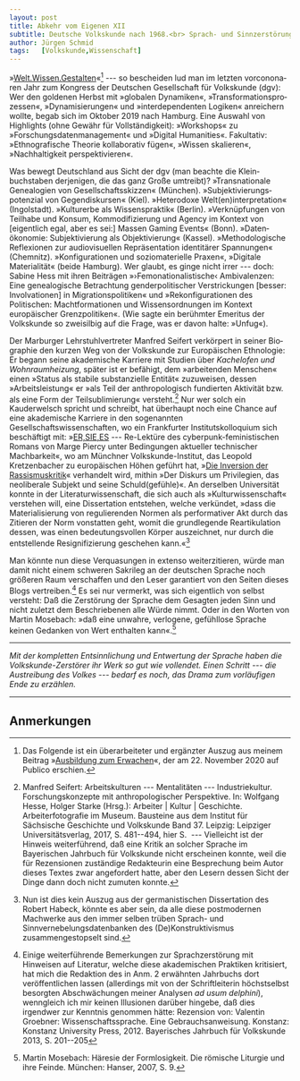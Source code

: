 ```yaml
---
layout: post
title: Abkehr vom Eigenen XII
subtitle: Deutsche Volkskunde nach 1968.<br> Sprach- und Sinnzerstörung
author: Jürgen Schmid
tags:   [Volkskunde,Wissenschaft]
---
```


»[Welt.Wissen.Gestalten](http://www.hsozkult.de/event/id/termine-40724)«[^1]
--- so bescheiden lud man im letzten vorconona­ren Jahr zum
Kongress der Deutschen Gesellschaft für Volkskunde (dgv): Wer den
goldenen Herbst mit »globalen Dynamiken«,
»Transformationspro­zessen«, »Dynamisierungen« und
»interdependenten Logiken« anreichern wollte, begab sich im
Oktober 2019 nach Hamburg. Eine Auswahl von Highlights (ohne
Gewähr für Vollständigkeit): »Workshops« zu
»Forschungs­datenmanagement« und »Digital
Humanities«. Fakultativ: »Ethnografische Theorie kollaborativ
fügen«, »Wissen skalieren«, »Nachhaltigkeit perspek­tivieren«.

Was bewegt Deutschland aus Sicht der dgv (man beachte die
Klein­buchstaben derjenigen, die das ganz Große umtreibt)?
»Transnationale Genealogien von Gesellschaftsskizzen« (München).
»Subjektivierungs­potenzial von Gegendiskursen«
(Kiel). »Heterodoxe Welt(en)interpretation«
(Ingolstadt). »Kulturerbe als Wissenspraktik«
(Berlin). »Verknüpfungen von Teilhabe und Konsum,
Kommodifizierung und Agency im Kontext von [eigentlich egal, aber
es sei:] Massen Gaming Events« (Bonn). »Daten­ökonomie:
Subjektivierung als Objektivierung« (Kassel). »Methodologische
Reflexionen zur audiovisuellen Repräsentation identitärer
Spannungen« (Chemnitz). »Konfigurationen und soziomaterielle
Praxen«, »Digitale Materialität« (beide Hamburg). Wer glaubt, es
ginge nicht irrer --- doch: Sabine Hess mit ihren Beiträgen
»›Femonationalistische‹ Ambivalenzen: Eine genealogische
Betrachtung genderpolitischer Verstrickungen [besser:
Involvationen] in Migrationspolitiken« und »Rekonfigurationen des
Politischen: Machtformationen und Wissensordnungen im Kontext
europäischer Grenzpolitiken«. (Wie sagte ein berühmter Emeritus
der Volkskunde so zweisilbig auf die Frage, was er davon halte:
»Unfug«).

Der Marburger Lehrstuhlvertreter Manfred Seifert verkörpert in
seiner Bio­graphie den kurzen Weg von der Volkskunde zur
Europäischen Ethnologie: Er begann seine akademische Karriere mit
Studien über *Kachelofen und Wohnraumheizung*, später ist er
befähigt, dem »arbeitenden Menschen« einen »Status als stabile
substanzielle Entität« zuzuweisen, dessen »Arbeits­leistung« er
»als Teil der anthropologisch fundierten Aktivität bzw. als eine
Form der Teilsublimierung« versteht.[^2] Nur wer solch ein
Kauderwelsch spricht und schreibt, hat überhaupt noch eine Chance
auf eine akademische Karriere in den sogenannten
Gesellschaftswissenschaften, wo ein Frankfurter
Institutskolloquium sich beschäftigt mit:
»[ER,SIE,ES](https://www.uni-frankfurt.de/105358984/Veranstaltungen)
--- Re-Lektüre des cyberpunk-feministischen Romans von Marge
Piercy unter Bedingungen aktueller technischer Machbarkeit«, wo
am Münchner Volkskunde-Institut, das Leopold Kretzenbacher zu
europäischen Höhen geführt hat, »[Die Inversion der
Rassismuskritik](https://www.ekwee.uni-muenchen.de/veranstaltungen/kolloquium/foko-sose20191/serhat-karakayali/index.html)«
verhandelt wird, mithin »Der Diskurs um Privilegien, das
neoliberale Subjekt und seine Schuld(ge­fühle)«. An derselben
Universität konnte in der Literaturwissenschaft, die sich auch
als »Kulturwissenschaft« verstehen will, eine Dissertation
ent­stehen, welche verkündet, »dass die Materialisierung von
regulierenden Normen als performativer Akt durch das Zitieren der
Norm vonstatten geht, womit die grundlegende Reartikulation
dessen, was einen bedeu­tungsvollen Körper auszeichnet, nur durch
die entstellende Resignifizie­rung geschehen kann.«[^3]

Man könnte nun diese Verquasungen in extenso weiterzitieren,
würde man damit nicht einem schweren Sakrileg an der deutschen
Sprache noch größeren Raum verschaffen und den Leser garantiert
von den Seiten dieses Blogs vertreiben.[^4] Es sei nur vermerkt,
was sich eigentlich von selbst versteht: Daß die Zerstörung der
Sprache dem Gesagten jeden Sinn und nicht zuletzt dem
Beschriebenen alle Würde nimmt. Oder in den Worten von Martin
Mosebach: »daß eine unwahre, verlogene, gefühllose Sprache keinen
Gedanken von Wert enthalten kann«.[^5]

---

*Mit der kompletten Entsinnlichung und Entwertung der Sprache haben die
Volkskunde-Zerstörer ihr Werk so gut wie vollendet. Einen Schritt --- die
Austreibung des Volkes --- bedarf es noch, das Drama zum vorläufigen Ende
zu erzählen.*

---

## Anmerkungen

[^1]: Das Folgende ist ein überarbeiteter und ergänzter Auszug
    aus meinem Beitrag »[Ausbildung zum
    Erwachen](http://www.publicomag.com/2020/11/ausbildung-zum-erwachen/)«,
    der am 22. November 2020 auf Publico erschien.

[^2]: Manfred Seifert: Arbeitskulturen --- Mentalitäten ---
    Industriekultur. Forschungskonzepte mit anthropologischer
    Perspektive. In: Wolfgang Hesse, Holger Starke (Hrsg.):
    Arbeiter \| Kultur \| Geschichte. Arbeiterfotografie im
    Museum. Bausteine aus dem Institut für Sächsische Geschichte
    und Volkskunde Band 37.  Leipzig: Leipziger
    Universitätsverlag, 2017, S.&nbsp;481--494, hier S.&nbsp; ---
    Vielleicht ist der Hinweis weiterführend, daß eine Kritik an
    solcher Sprache im Bayerischen Jahrbuch für Volkskunde nicht
    erscheinen konnte, weil die für Rezensionen zuständige
    Redakteurin eine Besprechung beim Autor dieses Textes zwar
    angefordert hatte, aber den Lesern dessen Sicht der Dinge
    dann doch nicht zumuten konnte.

[^3]: Nun ist dies kein Auszug aus der germanistischen
    Dissertation des Robert Habeck, könnte es aber sein, da alle
    diese postmodernen Machwerke aus den immer selben trüben
    Sprach- und Sinnvernebelungsdatenbanken des
    (De)Konstruktivismus zusammengestopselt sind.

[^4]: Einige weiterführende Bemerkungen zur Sprachzerstörung mit
    Hinweisen auf Literatur, welche diese akademischen Praktiken
    kritisiert, hat mich die Redaktion des in Anm.&nbsp;2
    erwähnten Jahrbuchs dort veröffentlichen lassen (allerdings
    mit von der Schriftleiterin höchstselbst besorgten
    Abschwächungen meiner Analysen *ad usum delphini*),
    wenngleich ich mir keinen Illusionen darüber hingebe, daß
    dies irgendwer zur Kenntnis genommen hätte: Rezension von:
    Valentin Groebner: Wissenschaftssprache. Eine
    Gebrauchs­anweisung.  Konstanz: Konstanz University
    Press, 2012. Bayerisches Jahrbuch für Volkskunde 2013,
    S.&nbsp;201--205

[^5]: Martin Mosebach: Häresie der Formlosigkeit. Die römische
    Liturgie und ihre Feinde. München: Hanser, 2007, S.&nbsp;9.
